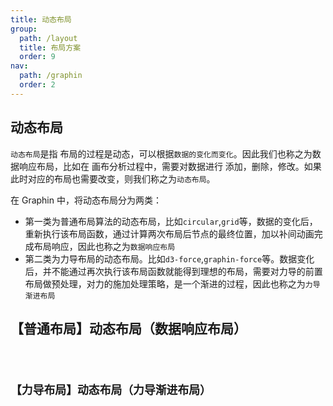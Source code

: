 ```yaml
---
title: 动态布局
group:
  path: /layout
  title: 布局方案
  order: 9
nav:
  path: /graphin
  order: 2
---
```


## 动态布局

`动态布局`是指 布局的过程是动态，可以根据`数据的变化而变化`。因此我们也称之为数据响应布局，比如在 画布分析过程中，需要对数据进行 添加，删除，修改。如果此时对应的布局也需要改变，则我们称之为`动态布局`。

在 Graphin 中，将动态布局分为两类：

- 第一类为普通布局算法的动态布局，比如`circular`,`grid`等，数据的变化后，重新执行该布局函数，通过计算两次布局后节点的最终位置，加以补间动画完成布局响应，因此也称之为`数据响应布局`
- 第二类为力导布局的动态布局。比如`d3-force`,`graphin-force`等。数据变化后，并不能通过再次执行该布局函数就能得到理想的布局，需要对力导的前置布局做预处理，对力的施加处理策略，是一个渐进的过程，因此也称之为`力导渐进布局`

## 【普通布局】动态布局（数据响应布局）

<code src='./demos/normal-layout.tsx'>

## 【力导布局】动态布局（力导渐进布局）

<code src='./demos/graphin-force.tsx'>
